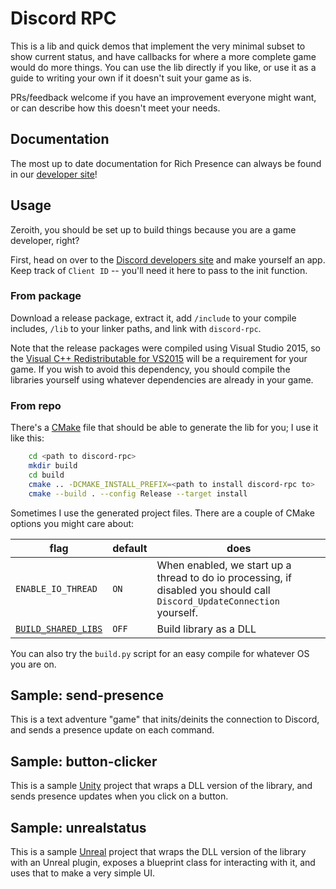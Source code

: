 # Discord RPC

This is a lib and quick demos that implement the very minimal subset to show current status, and
have callbacks for where a more complete game would do more things. You can use the lib directly
if you like, or use it as a guide to writing your own if it doesn't suit your game as is.

PRs/feedback welcome if you have an improvement everyone might want, or can describe how this
doesn't meet your needs.

## Documentation

The most up to date documentation for Rich Presence can always be found in our [developer site](https://discordapp.com/developers/docs/topics/rich-presence)!

## Usage

Zeroith, you should be set up to build things because you are a game developer, right?

First, head on over to the [Discord developers site](https://discordapp.com/developers/applications/me)
and make yourself an app. Keep track of `Client ID` -- you'll need it here to pass to the init
function.

### From package

Download a release package, extract it, add `/include` to your compile includes, `/lib` to your
linker paths, and link with `discord-rpc`.

Note that the release packages were compiled using Visual Studio 2015, so the [Visual C++ Redistributable for VS2015](https://www.microsoft.com/en-us/download/details.aspx?id=48145) will be a requirement for your game. If you wish to avoid this dependency, you should compile the libraries yourself using whatever dependencies are already in your game.

### From repo

There's a [CMake](https://cmake.org/download/) file that should be able to generate the lib for
you; I use it like this:
```sh
    cd <path to discord-rpc>
    mkdir build
    cd build
    cmake .. -DCMAKE_INSTALL_PREFIX=<path to install discord-rpc to>
    cmake --build . --config Release --target install
```
Sometimes I use the generated project files. There are a couple of CMake options you might care about:

| flag | default | does |
|------|---------|------|
| `ENABLE_IO_THREAD` | `ON` | When enabled, we start up a thread to do io processing, if disabled you should call `Discord_UpdateConnection` yourself.
| [`BUILD_SHARED_LIBS`](https://cmake.org/cmake/help/v3.7/variable/BUILD_SHARED_LIBS.html) | `OFF` | Build library as a DLL

You can also try the `build.py` script for an easy compile for whatever OS you are on.

## Sample: send-presence

This is a text adventure "game" that inits/deinits the connection to Discord, and sends a presence
update on each command.

## Sample: button-clicker

This is a sample [Unity](https://unity3d.com/) project that wraps a DLL version of the library, and
sends presence updates when you click on a button.

## Sample: unrealstatus

This is a sample [Unreal](https://www.unrealengine.com) project that wraps the DLL version of the
library with an Unreal plugin, exposes a blueprint class for interacting with it, and uses that to
make a very simple UI.
